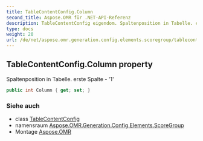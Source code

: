 ```yaml
---
title: TableContentConfig.Column
second_title: Aspose.OMR für .NET-API-Referenz
description: TableContentConfig eigendom. Spaltenposition in Tabelle. erste Spalte  1
type: docs
weight: 20
url: /de/net/aspose.omr.generation.config.elements.scoregroup/tablecontentconfig/column/
---
```

## TableContentConfig.Column property

Spaltenposition in Tabelle. erste Spalte - '1'

```csharp
public int Column { get; set; }
```

### Siehe auch

* class [TableContentConfig](../)
* namensraum [Aspose.OMR.Generation.Config.Elements.ScoreGroup](../../tablecontentconfig/)
* Montage [Aspose.OMR](../../../)


